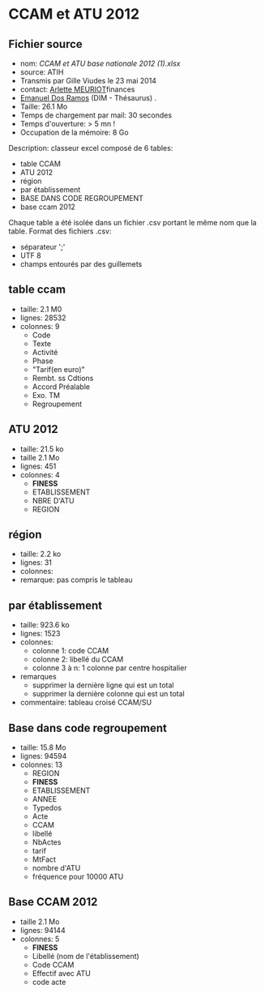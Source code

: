 CCAM et ATU 2012
================

Fichier source
--------------
- nom: _CCAM et ATU base nationale 2012 (1).xlsx_
- source: ATIH
- Transmis par Gille Viudes le 23 mai 2014
- contact: [Arlette MEURIOT](ameuriot@orupaca.fr)finances
- [Emanuel Dos Ramos](edosramos@orupaca.fr) (DIM - Thésaurus) .
- Taille: 26.1 Mo
- Temps de chargement par mail: 30 secondes
- Temps d'ouverture: > 5 mn !
- Occupation de la mémoire: 8 Go

Description: classeur excel composé de 6 tables:
- table CCAM
- ATU 2012
- région
- par établissement
- BASE DANS CODE REGROUPEMENT
- base ccam 2012

Chaque table a été isolée dans un fichier .csv portant le même nom que la table.
Format des fichiers .csv:
- séparateur ';'
- UTF 8
- champs entourés par des guillemets

table ccam
----------
- taille: 2.1 M0
- lignes: 28532
- colonnes: 9
  - Code	
  - Texte	
  - Activité
  -	Phase	
  - "Tarif(en euro)"
  -	Rembt. ss Cdtions	
  - Accord Préalable	
  - Exo. TM	
  - Regroupement

ATU 2012
--------
- taille: 21.5 ko
- taille 2.1 Mo
- lignes: 451
- colonnes: 4
    - __FINESS__	
    - ETABLISSEMENT	
    - NBRE D'ATU
    - REGION


région
------
- taille: 2.2 ko
- lignes: 31
- colonnes: 
- remarque: pas compris le tableau

par établissement
-----------------
- taille: 923.6 ko
- lignes: 1523 
- colonnes: 
    - colonne 1: code CCAM
    - colonne 2: libellé du CCAM
    - colonne 3 à n: 1 colonne par centre hospitalier
- remarques
    - supprimer la dernière ligne qui est un total
    - supprimer la dernière colonne qui est un total
- commentaire: tableau croisé CCAM/SU

Base dans code regroupement
---------------------------
- taille: 15.8 Mo
- lignes: 94594
- colonnes: 13
  - REGION	
  - __FINESS__ 	
  - ETABLISSEMENT	
  - ANNEE	 
  - Typedos 	 
  - Acte     	
  - CCAM
  - libellé	 
  - NbActes    	
  - tarif	 
  - MtFact     	
  - nombre d'ATU	
  - fréquence pour 10000 ATU


Base CCAM 2012
--------------
- taille 2.1 Mo
- lignes: 94144
- colonnes: 5
  - __FINESS__
  - Libellé	(nom de l'établissement)
  - Code CCAM	
  - Effectif avec ATU	
  - code acte

